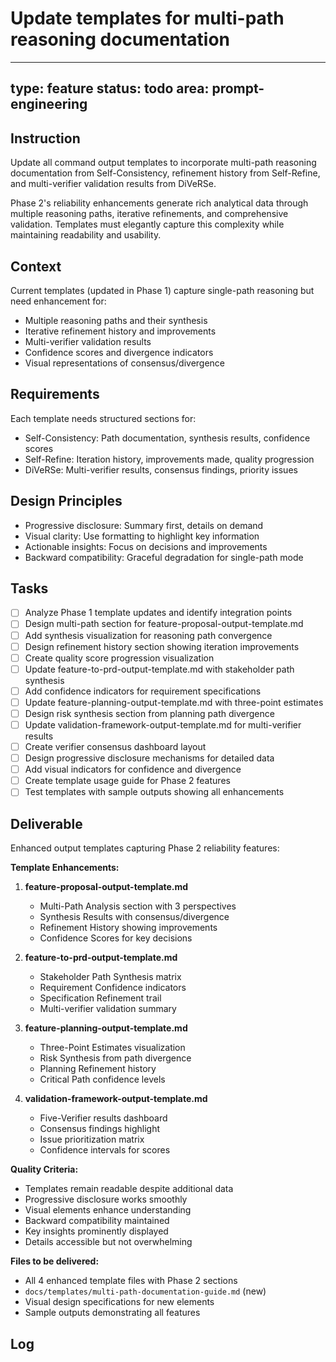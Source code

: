 # Update templates for multi-path reasoning documentation

---
type: feature
status: todo
area: prompt-engineering
---


## Instruction
Update all command output templates to incorporate multi-path reasoning documentation from Self-Consistency, refinement history from Self-Refine, and multi-verifier validation results from DiVeRSe.

Phase 2's reliability enhancements generate rich analytical data through multiple reasoning paths, iterative refinements, and comprehensive validation. Templates must elegantly capture this complexity while maintaining readability and usability.

## Context
Current templates (updated in Phase 1) capture single-path reasoning but need enhancement for:
- Multiple reasoning paths and their synthesis
- Iterative refinement history and improvements
- Multi-verifier validation results
- Confidence scores and divergence indicators
- Visual representations of consensus/divergence

## Requirements
Each template needs structured sections for:
- Self-Consistency: Path documentation, synthesis results, confidence scores
- Self-Refine: Iteration history, improvements made, quality progression
- DiVeRSe: Multi-verifier results, consensus findings, priority issues

## Design Principles
- Progressive disclosure: Summary first, details on demand
- Visual clarity: Use formatting to highlight key information
- Actionable insights: Focus on decisions and improvements
- Backward compatibility: Graceful degradation for single-path mode

## Tasks
- [ ] Analyze Phase 1 template updates and identify integration points
- [ ] Design multi-path section for feature-proposal-output-template.md
- [ ] Add synthesis visualization for reasoning path convergence
- [ ] Design refinement history section showing iteration improvements
- [ ] Create quality score progression visualization
- [ ] Update feature-to-prd-output-template.md with stakeholder path synthesis
- [ ] Add confidence indicators for requirement specifications
- [ ] Update feature-planning-output-template.md with three-point estimates
- [ ] Design risk synthesis section from planning path divergence
- [ ] Update validation-framework-output-template.md for multi-verifier results
- [ ] Create verifier consensus dashboard layout
- [ ] Design progressive disclosure mechanisms for detailed data
- [ ] Add visual indicators for confidence and divergence
- [ ] Create template usage guide for Phase 2 features
- [ ] Test templates with sample outputs showing all enhancements

## Deliverable
Enhanced output templates capturing Phase 2 reliability features:

**Template Enhancements:**

1. **feature-proposal-output-template.md**
   - Multi-Path Analysis section with 3 perspectives
   - Synthesis Results with consensus/divergence
   - Refinement History showing improvements
   - Confidence Scores for key decisions

2. **feature-to-prd-output-template.md**
   - Stakeholder Path Synthesis matrix
   - Requirement Confidence indicators
   - Specification Refinement trail
   - Multi-verifier validation summary

3. **feature-planning-output-template.md**
   - Three-Point Estimates visualization
   - Risk Synthesis from path divergence
   - Planning Refinement history
   - Critical Path confidence levels

4. **validation-framework-output-template.md**
   - Five-Verifier results dashboard
   - Consensus findings highlight
   - Issue prioritization matrix
   - Confidence intervals for scores

**Quality Criteria:**
- Templates remain readable despite additional data
- Progressive disclosure works smoothly
- Visual elements enhance understanding
- Backward compatibility maintained
- Key insights prominently displayed
- Details accessible but not overwhelming

**Files to be delivered:**
- All 4 enhanced template files with Phase 2 sections
- `docs/templates/multi-path-documentation-guide.md` (new)
- Visual design specifications for new elements
- Sample outputs demonstrating all features

## Log
